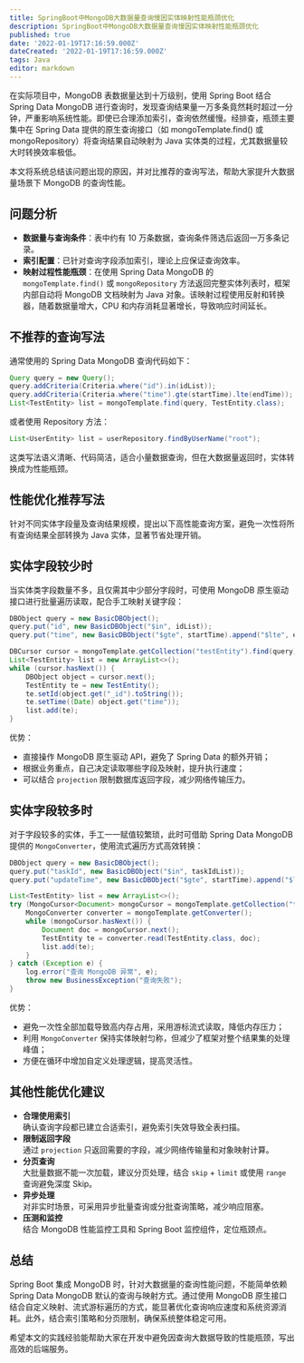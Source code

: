 ```yaml
---
title: SpringBoot中MongoDB大数据量查询慢因实体映射性能瓶颈优化
description: SpringBoot中MongoDB大数据量查询慢因实体映射性能瓶颈优化
published: true
date: '2022-01-19T17:16:59.000Z'
dateCreated: '2022-01-19T17:16:59.000Z'
tags: Java
editor: markdown
---
```


在实际项目中，MongoDB 表数据量达到十万级别，使用 Spring Boot 结合 Spring Data MongoDB 进行查询时，发现查询结果量一万多条竟然耗时超过一分钟，严重影响系统性能。即使已合理添加索引，查询依然缓慢。经排查，瓶颈主要集中在 Spring Data 提供的原生查询接口（如 mongoTemplate.find() 或 mongoRepository）将查询结果自动映射为 Java 实体类的过程，尤其数据量较大时转换效率极低。

本文将系统总结该问题出现的原因，并对比推荐的查询写法，帮助大家提升大数据量场景下 MongoDB 的查询性能。

<!-- more -->

问题分析
---
- **数据量与查询条件**：表中约有 10 万条数据，查询条件筛选后返回一万多条记录。
- **索引配置**：已针对查询字段添加索引，理论上应保证查询效率。
- **映射过程性能瓶颈**：在使用 Spring Data MongoDB 的 `mongoTemplate.find()` 或 `mongoRepository` 方法返回完整实体列表时，框架内部自动将 MongoDB 文档映射为 Java 对象。该映射过程使用反射和转换器，随着数据量增大，CPU 和内存消耗显著增长，导致响应时间延长。

不推荐的查询写法
---
通常使用的 Spring Data MongoDB 查询代码如下：

```java
Query query = new Query();
query.addCriteria(Criteria.where("id").in(idList));
query.addCriteria(Criteria.where("time").gte(startTime).lte(endTime));
List<TestEntity> list = mongoTemplate.find(query, TestEntity.class);
```

或者使用 Repository 方法：

```java
List<UserEntity> list = userRepository.findByUserName("root");
```

这类写法语义清晰、代码简洁，适合小量数据查询，但在大数据量返回时，实体转换成为性能瓶颈。

性能优化推荐写法
---

针对不同实体字段量及查询结果规模，提出以下高性能查询方案，避免一次性将所有查询结果全部转换为 Java 实体，显著节省处理开销。

实体字段较少时
---

当实体类字段数量不多，且仅需其中少部分字段时，可使用 MongoDB 原生驱动接口进行批量遍历读取，配合手工映射关键字段：

```java
DBObject query = new BasicDBObject();
query.put("id", new BasicDBObject("$in", idList));
query.put("time", new BasicDBObject("$gte", startTime).append("$lte", endTime));

DBCursor cursor = mongoTemplate.getCollection("testEntity").find(query);
List<TestEntity> list = new ArrayList<>();
while (cursor.hasNext()) {
    DBObject object = cursor.next();
    TestEntity te = new TestEntity();
    te.setId(object.get("_id").toString());
    te.setTime((Date) object.get("time"));
    list.add(te);
}
```

优势：

- 直接操作 MongoDB 原生驱动 API，避免了 Spring Data 的额外开销；
- 根据业务重点，自己决定读取哪些字段及映射，提升执行速度；
- 可以结合 `projection` 限制数据库返回字段，减少网络传输压力。

实体字段较多时
---

对于字段较多的实体，手工一一赋值较繁琐，此时可借助 Spring Data MongoDB 提供的 `MongoConverter`，使用流式遍历方式高效转换：

```java
DBObject query = new BasicDBObject();
query.put("taskId", new BasicDBObject("$in", taskIdList));
query.put("updateTime", new BasicDBObject("$gte", startTime).append("$lte", endTime));

List<TestEntity> list = new ArrayList<>();
try (MongoCursor<Document> mongoCursor = mongoTemplate.getCollection("testEntity").find(query).iterator()) {
    MongoConverter converter = mongoTemplate.getConverter();
    while (mongoCursor.hasNext()) {
        Document doc = mongoCursor.next();
        TestEntity te = converter.read(TestEntity.class, doc);
        list.add(te);
    }
} catch (Exception e) {
    log.error("查询 MongoDB 异常", e);
    throw new BusinessException("查询失败");
}
```

优势：

- 避免一次性全部加载导致高内存占用，采用游标流式读取，降低内存压力；
- 利用 `MongoConverter` 保持实体映射匀称，但减少了框架对整个结果集的处理峰值；
- 方便在循环中增加自定义处理逻辑，提高灵活性。

其他性能优化建议
---
- **合理使用索引**  
  确认查询字段都已建立合适索引，避免索引失效导致全表扫描。
- **限制返回字段**  
  通过 `projection` 只返回需要的字段，减少网络传输量和对象映射计算。
- **分页查询**  
  大批量数据不能一次加载，建议分页处理，结合 `skip` + `limit` 或使用 `range` 查询避免深度 Skip。
- **异步处理**  
  对非实时场景，可采用异步批量查询或分批查询策略，减少响应阻塞。
- **压测和监控**  
  结合 MongoDB 性能监控工具和 Spring Boot 监控组件，定位瓶颈点。

总结
---
Spring Boot 集成 MongoDB 时，针对大数据量的查询性能问题，不能简单依赖 Spring Data MongoDB 默认的查询与映射方式。通过使用 MongoDB 原生接口结合自定义映射、流式游标遍历的方式，能显著优化查询响应速度和系统资源消耗。此外，结合索引策略和分页限制，确保系统整体稳定可用。

希望本文的实践经验能帮助大家在开发中避免因查询大数据导致的性能瓶颈，写出高效的后端服务。